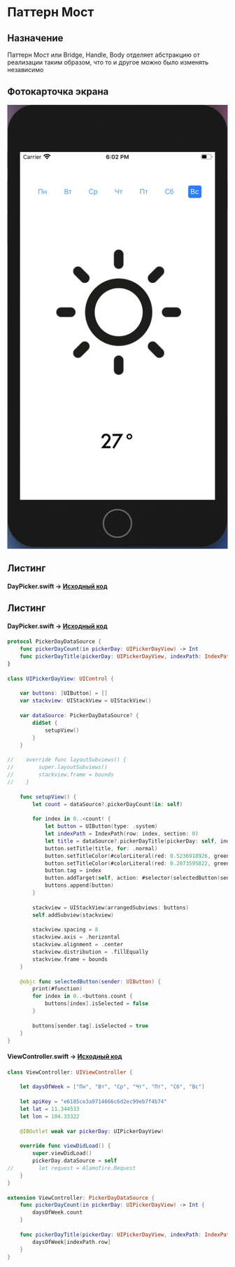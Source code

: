 # Паттерн Мост 

## Назначение

Паттерн Мост или Bridge, Handle, Body отделяет абстракцию от реализации таким образом, 
что то и другое можно было изменять независимо

## Фотокарточка экрана

![Фотокарточка](https://github.com/timoninas/design-patterns/blob/master/Structural%20Patterns/Bridge/screen.png)

## Листинг 

#### DayPicker.swift -> [Исходный код](https://github.com/timoninas/design-patterns/blob/master/Structural%20Patterns/Bridge/DayPicker.swift)

## Листинг 

#### DayPicker.swift -> [Исходный код](https://github.com/timoninas/design-patterns/blob/master/Structural%20Patterns/Bridge/DayPicker.swift)

```Swift
protocol PickerDayDataSource {
    func pickerDayCount(in pickerDay: UIPickerDayView) -> Int
    func pickerDayTitle(pickerDay: UIPickerDayView, indexPath: IndexPath) -> String
}

class UIPickerDayView: UIControl {
    
    var buttons: [UIButton] = []
    var stackview: UIStackView = UIStackView()
    
    var dataSource: PickerDayDataSource? {
        didSet {
            setupView()
        }
    }
    
//    override func layoutSubviews() {
//        super.layoutSubviews()
//        stackview.frame = bounds
//    }
    
    func setupView() {
        let count = dataSource?.pickerDayCount(in: self)
        
        for index in 0..<count! {
            let button = UIButton(type: .system)
            let indexPath = IndexPath(row: index, section: 0)
            let title = dataSource?.pickerDayTitle(pickerDay: self, indexPath: indexPath)
            button.setTitle(title, for: .normal)
            button.setTitleColor(#colorLiteral(red: 0.5236918926, green: 0.9591721892, blue: 1, alpha: 1), for: .normal)
            button.setTitleColor(#colorLiteral(red: 0.2073595822, green: 0.6023685336, blue: 0.8753715158, alpha: 1), for: .normal)
            button.tag = index
            button.addTarget(self, action: #selector(selectedButton(sender:)), for: .touchUpInside)
            buttons.append(button)
        }
        
        stackview = UIStackView(arrangedSubviews: buttons)
        self.addSubview(stackview)
        
        stackview.spacing = 8
        stackview.axis = .horizontal
        stackview.alignment = .center
        stackview.distribution = .fillEqually
        stackview.frame = bounds
    }
    
    @objc func selectedButton(sender: UIButton) {
        print(#function)
        for index in 0..<buttons.count {
            buttons[index].isSelected = false
        }
        
        buttons[sender.tag].isSelected = true
    }
}
```

#### ViewController.swift -> [Исходный код](https://github.com/timoninas/design-patterns/blob/master/Structural%20Patterns/Bridge/ViewController.swift)

```Swift
class ViewController: UIViewController {

    let daysOfWeek = ["Пн", "Вт", "Ср", "Чт", "Пт", "Сб", "Вс"]
    
    let apiKey = "e6185ce3a9714666c6d2ec99eb7f4b74"
    let lat = 11.344533
    let lon = 104.33322
    
    @IBOutlet weak var pickerDay: UIPickerDayView!
    
    override func viewDidLoad() {
        super.viewDidLoad()
        pickerDay.dataSource = self
//        let request = Alamofire.Request
    }
}

extension ViewController: PickerDayDataSource {
    func pickerDayCount(in pickerDay: UIPickerDayView) -> Int {
        daysOfWeek.count
    }
    
    func pickerDayTitle(pickerDay: UIPickerDayView, indexPath: IndexPath) -> String {
        daysOfWeek[indexPath.row]
    }
}
```
